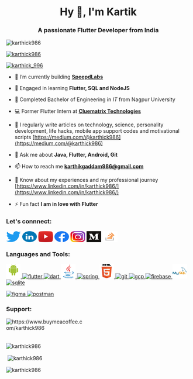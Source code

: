 <h1 align="center">Hy 👋, I'm Kartik </h1>
<h3 align="center">A passionate Flutter Developer from India</h3>

<p align="left"> <img src="https://komarev.com/ghpvc/?username=karthick986&label=Profile%20views&color=0e75b6&style=flat" alt="karthick986" /> </p>

<p align="left"> <a href="https://github.com/ryo-ma/github-profile-trophy"><img src="https://github-profile-trophy.vercel.app/?username=karthick986" alt="karthick986" /></a> </p>

<p align="left"> <a href="https://twitter.com/karthick_986" target="blank"><img src="https://img.shields.io/twitter/follow/karthick_986?logo=twitter&style=for-the-badge" alt="karthick_996" /></a> </p>

- 🔭 I’m currently building [**SpeepdLabs**](https://www.speedlabs.in/)

- 📰 Engaged in learning **Flutter, SQL and NodeJS**

- 🌱 Completed Bachelor of Engineering in *IT* from Nagpur University

- 💻 Former Flutter Intern at [**Cluematrix Technologies**](https://www.cluematrix.com/)

- 📝 I regularly write articles on technology, science, personality development, life hacks, mobile app support codes and motivational scripts [https://medium.com/@karthick986](https://medium.com/@karthick986)

- 💬 Ask me about **Java, Flutter, Android, Git**

- 📫 How to reach me **karthikgaddam986@gmail.com**

- 📄 Know about my experiences and my professional journey [https://www.linkedin.com/in/karthick986/](https://www.linkedin.com/in/karthick986/)

- ⚡ Fun fact **I am in love with Flutter**

<!-- ### Blogs posts -->
<!-- BLOG-POST-LIST:START -->
<!-- BLOG-POST-LIST:END -->

<h3 align="left">Let's connnect:</h3>
<p align="left">
<a href="https://twitter.com/karthick_986" target="blank"><img align="center" src="https://raw.githubusercontent.com/Karthick986/Karthick986/95673f450d839fcbdfd68db9dc9a8057dc281f03/twitter.png" alt="karthick_986" height="30" width="40" /></a>
<a href="https://linkedin.com/in/karthick986" target="blank"><img align="center" src="https://github.com/Karthick986/Karthick986/blob/main/linkedin.png?raw=true" alt="karthick986" height="30" width="40" /></a>
<a href="https://www.youtube.com/channel/UCwY74-WIwSWXENvJA75-KDQ" target="blank"><img align="center" src="https://github.com/Karthick986/Karthick986/blob/main/youtube.png?raw=true" alt="karthick986" height="30" width="40" /></a>
<a href="https://fb.com/100038905445078" target="blank"><img align="center" src="https://github.com/Karthick986/Karthick986/blob/main/facebook.png?raw=true" alt="100038905445078" height="30" width="40" /></a>
<a href="https://instagram.com/karthick_986" target="blank"><img align="center" src="https://github.com/Karthick986/Karthick986/blob/main/instagram.png?raw=true" alt="karthick_986" height="30" width="40" /></a>
<a href="https://medium.com/@karthick986" target="blank"><img align="center" src="https://github.com/Karthick986/Karthick986/blob/main/medium.png?raw=true" alt="@karthick986" height="30" width="40" /></a>
<a href="https://stackoverflow.com/users/12103312" target="blank"><img align="center" src="https://github.com/Karthick986/Karthick986/blob/main/stackoverflow.png?raw=true" alt="12103312" height="30" width="40" /></a>
<!-- <a href="https://www.codechef.com/users/karthick986" target="blank"><img align="center" src="https://cdn.jsdelivr.net/npm/simple-icons@3.1.0/icons/codechef.svg" alt="karthick986" height="30" width="40" /></a>
<a href="https://www.hackerrank.com/karthick986" target="blank"><img align="center" src="https://raw.githubusercontent.com/rahuldkjain/github-profile-readme-generator/master/src/images/icons/Social/hackerrank.svg" alt="karthick986" height="30" width="40" /></a>
<a href="https://www.leetcode.com/karthick986" target="blank"><img align="center" src="https://raw.githubusercontent.com/rahuldkjain/github-profile-readme-generator/master/src/images/icons/Social/leet-code.svg" alt="karthick986" height="30" width="40" /></a>
<a href="https://www.hackerearth.com/@karthick986" target="blank"><img align="center" src="https://raw.githubusercontent.com/rahuldkjain/github-profile-readme-generator/master/src/images/icons/Social/hackerearth.svg" alt="@karthick986" height="30" width="40" /></a>
<a href="https://auth.geeksforgeeks.org/user/karthick986" target="blank"><img align="center" src="https://raw.githubusercontent.com/rahuldkjain/github-profile-readme-generator/master/src/images/icons/Social/geeks-for-geeks.svg" alt="karthick986" height="30" width="40" /></a> -->
</p>

<h3 align="left">Languages and Tools:</h3>
<p align="left"> 
<a href="https://developer.android.com" target="_blank"> <img src="https://raw.githubusercontent.com/devicons/devicon/master/icons/android/android-original-wordmark.svg" alt="android" width="40" height="40"/> </a> 
<a href="https://flutter.dev" target="_blank"> <img src="https://www.vectorlogo.zone/logos/flutterio/flutterio-icon.svg" alt="flutter" width="40" height="40"/>
<a href="https://dart.dev" target="_blank"> <img src="https://www.vectorlogo.zone/logos/dartlang/dartlang-icon.svg" alt="dart" width="40" height="40"/> </a> 
<a href="https://www.java.com" target="_blank"> <img src="https://raw.githubusercontent.com/devicons/devicon/master/icons/java/java-original.svg" alt="java" width="40" height="40"/> </a> 
<a href="https://spring.io/" target="_blank"> <img src="https://www.vectorlogo.zone/logos/springio/springio-icon.svg" alt="spring" width="40" height="40"/> </a> 
<a href="https://www.w3.org/html/" target="_blank"> <img src="https://raw.githubusercontent.com/devicons/devicon/master/icons/html5/html5-original-wordmark.svg" alt="html5" width="40" height="40"/> </a> 
<a href="https://git-scm.com/" target="_blank"> <img src="https://www.vectorlogo.zone/logos/git-scm/git-scm-icon.svg" alt="git" width="40" height="40"/> </a> 
</a> <a href="https://cloud.google.com" target="_blank"> <img src="https://www.vectorlogo.zone/logos/google_cloud/google_cloud-icon.svg" alt="gcp" width="40" height="40"/> </a> 
<a href="https://firebase.google.com/" target="_blank"> <img src="https://www.vectorlogo.zone/logos/firebase/firebase-icon.svg" alt="firebase" width="40" height="40"/> </a> 
<a href="https://www.mysql.com/" target="_blank"> <img src="https://raw.githubusercontent.com/devicons/devicon/master/icons/mysql/mysql-original-wordmark.svg" alt="mysql" width="40" height="40"/> </a> 
<a href="https://www.sqlite.org/" target="_blank"> <img src="https://www.vectorlogo.zone/logos/sqlite/sqlite-icon.svg" alt="sqlite" width="40" height="40"/> </a> </p>
<a href="https://www.figma.com/" target="_blank"> <img src="https://www.vectorlogo.zone/logos/figma/figma-icon.svg" alt="figma" width="40" height="40"/> </a> 
<a href="https://postman.com" target="_blank"> <img src="https://www.vectorlogo.zone/logos/getpostman/getpostman-icon.svg" alt="postman" width="40" height="40"/> </a> 

<h3 align="left">Support:</h3>
<p><a href="https://www.buymeacoffee.com/karthick986"> <img align="left" src="https://cdn.buymeacoffee.com/buttons/v2/default-yellow.png" height="50" width="210" alt="https://www.buymeacoffee.com/karthick986" /></a></p><br><br><br>

<p><img align="center" src="https://github-readme-stats.vercel.app/api/top-langs?username=karthick986&show_icons=true&locale=en&layout=compact" alt="karthick986" /></p>

<p>&nbsp;<img align="center" src="https://github-readme-stats.vercel.app/api?username=karthick986&show_icons=true&locale=en" alt="karthick986" /></p>

<p><img align="center" src="https://github-readme-streak-stats.herokuapp.com/?user=karthick986&" alt="karthick986" /></p>
